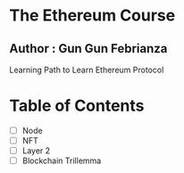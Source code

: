 # The Ethereum Course
## Author : Gun Gun Febrianza

Learning Path to Learn Ethereum Protocol





# Table of Contents



- [ ] Node 
- [ ] NFT
- [ ] Layer 2
- [ ] Blockchain Trillemma
